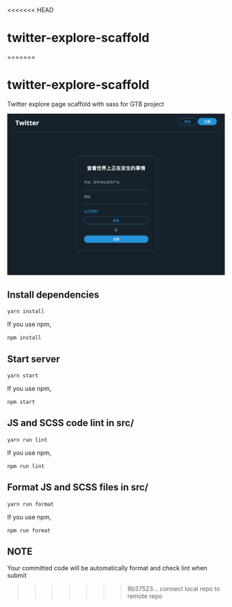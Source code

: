 <<<<<<< HEAD
# twitter-explore-scaffold
=======
# twitter-explore-scaffold

Twitter explore page scaffold with sass for GTB project

![Mockup](mockup/twitter-explore.png)

## Install dependencies

```
yarn install
```

If you use npm,

```
npm install
```

## Start server

```
yarn start
```

If you use npm,

```
npm start
```

## JS and SCSS code lint in src/

```
yarn run lint
```

If you use npm,

```
npm run lint
```

## Format JS and SCSS files in src/

```
yarn run format
```

If you use npm,

```
npm run format
```

## NOTE

Your committed code will be automatically format and check lint when submit
>>>>>>> 8b37523... connect local repo to remote repo
